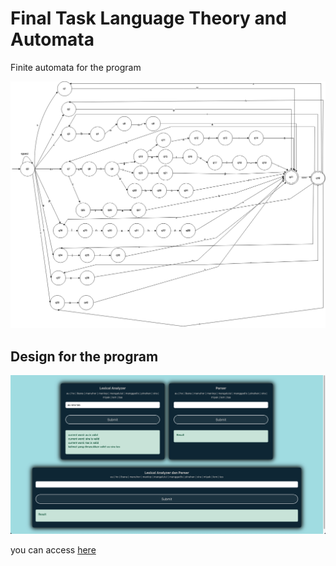 # Final Task Language Theory and Automata

Finite automata for the program

![finite automata](./finite-automata.png)


## Design for the program

![webpage](./webpage.png)

you can access [here](https://htmlpreview.github.io/?https://github.com/haikalvidya/lta-final-task/blob/main/index.html)